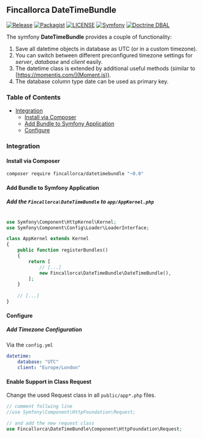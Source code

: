 ## Fincallorca DateTimeBundle

[![Release](https://img.shields.io/badge/Release-0.0.6-blue.svg?style=flat)](https://github.com/Fincallorca/DateTimeBundle/releases/tag/0.0.6)
[![Packagist](https://img.shields.io/badge/Packagist-0.0.6-blue.svg?style=flat)](https://packagist.org/packages/fincallorca/datetimebundle)
[![LICENSE](https://img.shields.io/badge/License-MIT-blue.svg?style=flat)](LICENSE)
[![Symfony](https://img.shields.io/badge/Symfony-≥3-red.svg?style=flat)](https://symfony.com/)
[![Doctrine DBAL](https://img.shields.io/badge/Doctrine_DBAL-≥2.5-red.svg?style=flat)](https://github.com/doctrine/dbal)


The symfony **DateTimeBundle** provides a couple of functionality:
1. Save all datetime objects in database as UTC (or in a custom timezone).
2. You can switch between different preconfigured timezone settings for *server*, *database* and *client* easily.
3. The datetime class is extended by additional useful methods (similar to [https://momentjs.com/](Moment.js)).
4. The database column type date can be used as primary key.

### Table of Contents

* [Integration](#integration)
  * [Install via Composer](#install-via-composer)
  * [Add Bundle to Symfony Application](#add-bundle-to-symfony-application)
  * [Configure](#add-bundle-to-symfony-application)

### Integration

#### Install via Composer

```bash
composer require fincallorca/datetimebundle "~0.0"
```

#### Add Bundle to Symfony Application

##### Add the `Fincallorca\DateTimeBundle` to `app/AppKernel.php`

```php

use Symfony\Component\HttpKernel\Kernel;
use Symfony\Component\Config\Loader\LoaderInterface;

class AppKernel extends Kernel
{
    public function registerBundles()
    {
        return [
            // [...]
            new Fincallorca\DateTimeBundle\DateTimeBundle(),
        ];
    }
    
    // [...]
}
```

#### Configure

##### Add Timezone Configuration

Via the `config.yml`

```yaml
datetime:
    database: "UTC"
    client: "Europe/London"
```

#### Enable Support in Class Request

Change the used Request class in all `public/app*.php` files.

```php
// comment follwing line
//use Symfony\Component\HttpFoundation\Request;

// and add the new request class
use Fincallorca\DateTimeBundle\Component\HttpFoundation\Request;
```